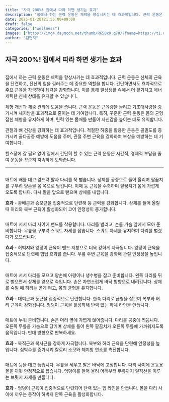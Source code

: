 ```yaml
---
title: "자극 200%! 집에서 따라 하면 생기는 효과"
description: "집에서 하는 근력 운동은 체력을 향상시키는 데 효과적입니다. 근력 운동은 신체의 근육을 단련하고, 전신의 힘을 길러주는 데 중요한 역할을 합니다. 간단하면서도 효과적으로 주요 근육을 자극하여 체력을 강화합니다. 이를 통해 일상생활 속에서 더 활기차고 에너제틱한 신체 상"
date: 2025-01-20T21:55:00+09:00
draft: false
categories: ["wellness"]
images: ["https://img4.daumcdn.net/thumb/R658x0.q70/?fname=https://t1.daumcdn.net/news/202501/19/tenbody/20250119171239816mwap.jpg", "https://t1.daumcdn.net/news/202501/19/tenbody/20250119171240154gigo.gif", "https://t1.daumcdn.net/news/202501/19/tenbody/20250119171240513ydih.gif", "https://t1.daumcdn.net/news/202501/19/tenbody/20250119171240866vbtd.gif", "https://t1.daumcdn.net/news/202501/19/tenbody/20250119171241241ethz.gif"]
author: "김현지"
---
```


<h2 >자극 200%! 집에서 따라 하면 생기는 효과</h2> <figure ><img src="https://img4.daumcdn.net/thumb/R658x0.q70/?fname=https://t1.daumcdn.net/news/202501/19/tenbody/20250119171239816mwap.jpg" alt=""/></figure> <p>집에서 하는 근력 운동은 체력을 향상시키는 데 효과적입니다. 근력 운동은 신체의 근육을 단련하고, 전신의 힘을 길러주는 데 중요한 역할을 합니다. 간단하면서도 효과적으로 주요 근육을 자극하여 체력을 강화합니다. 이를 통해 일상생활 속에서 더 활기차고 에너제틱한 신체 상태를 유지할 수 있습니다.</p> <p>체형 개선과 체중 관리에 도움을 줍니다. 근력 운동은 근육량을 늘리고 기초대사량을 증가시켜 체지방을 효과적으로 줄이는 데 기여합니다. 특히, 꾸준한 근력 운동은 몸의 균형 잡힌 체형을 유지하게 하며, 탄력 있는 몸매를 만들어 자신감을 높이는 데도 유익합니다.</p> <p>관절과 뼈 건강을 강화하는 데 효과적입니다. 적절한 하중을 활용한 운동은 골밀도를 증가시켜 골다공증 예방에 도움을 주며, 관절 주변 근육을 강화하여 부상을 예방하는 데 기여합니다.</p> <p>헬스장에 갈 필요 없이 집에서 간단히 할 수 있는 근력 운동은 시간적, 경제적 부담을 줄여 운동을 꾸준히 지속하게 도와줍니다.</p> <hr /> <figure ><img src="https://t1.daumcdn.net/news/202501/19/tenbody/20250119171240154gigo.gif" alt=""/></figure> <p>매트에 배를 대고 엎드려 팔과 다리를 쭉 뻗습니다. 상체를 공중으로 들어 올리며 팔꿈치를 구부려 양손을 몸 쪽으로 당깁니다. 이때 등 근육을 수축하며 팔꿈치가 몸에 가깝게 오도록 합니다. 다시 팔을 앞으로 뻗으며 상체를 내립니다.</p> <p><strong>효과</strong> - 광배근과 승모근을 집중적으로 단련해 등 근력을 강화합니다. 상체를 들어 올릴 때 허리와 복부 근육이 활성화되어 코어 안정성이 증가합니다.</p> <figure ><img src="https://t1.daumcdn.net/news/202501/19/tenbody/20250119171240513ydih.gif" alt=""/></figure> <p>매트에 서서 다리 사이에 밴드를 착용합니다. 다리를 벌리고, 손을 가슴 앞에서 모아 준비합니다. 무릎을 구부려 스쿼트 자세를 잡습니다. 스쿼트 자세를 유지하며 다리를 벌렸다가 오므립니다.</p> <p><strong>효과</strong> - 허벅지와 엉덩이 근육이 밴드 저항으로 더욱 강하게 자극됩니다. 엉덩이 근육을 집중적으로 단련해 힙업 효과를 줍니다. 무릎 주변 근육을 강화해 관절 안정성을 높입니다.</p> <figure ><img src="https://t1.daumcdn.net/news/202501/19/tenbody/20250119171240866vbtd.gif" alt=""/></figure> <p>매트에 서서 다리를 모으고 양손에 아령이나 생수병을 잡고 준비합니다. 왼쪽 다리를 뒤로 뻗으면서 상체를 앞으로 숙입니다. 손은 자연스럽게 바닥 방향으로 내려갑니다. 상체를 숙일 때 허리는 곧게 펴고, 몸의 균형을 유지합니다.</p> <p><strong>효과</strong> - 대퇴근과 둔근을 집중적으로 단련합니다. 한쪽 다리로 균형을 잡으며 복부와 허리 근육이 강화됩니다. 엉덩이 근육을 활성화해 탄력 있는 하체 라인을 만듭니다.</p> <figure ><img src="https://t1.daumcdn.net/news/202501/19/tenbody/20250119171241241ethz.gif" alt=""/></figure> <p>매트에 누워 준비합니다. 손은 머리 옆에 가볍게 얹어줍니다. 다리를 공중에 띄웁니다. 오른쪽 무릎을 가슴으로 당기며 상체를 틀어 왼쪽 팔꿈치가 오른쪽 무릎에 가까워지도록 움직입니다. 반대 방향으로 반복하세요.</p> <p><strong>효과</strong> - 복직근과 복사근을 강하게 자극합니다. 복부와 허리 근육을 단련해 안정성을 높입니다. 심박수를 증가시켜 칼로리 소모와 체지방 연소를 촉진합니다.</p> <figure ><img src="https://t1.daumcdn.net/news/202501/19/tenbody/20250119171241603dpny.gif" alt=""/></figure> <p>매트에 등을 대고 눕습니다. 무릎을 세우고 발은 바닥에 고정합니다. 다리 사이에 운동용 볼을 끼워 안정적으로 잡습니다. 엉덩이를 들어 올려 어깨부터 무릎까지 일직선을 이루는 브릿지 자세를 만듭니다.</p> <p><strong>효과</strong> - 엉덩이 근육이 집중적으로 단련되어 탄력 있는 힙 라인을 만듭니다. 볼을 다리 사이에 끼우는 동작이 허벅지 안쪽 근육을 활성화합니다.</p>